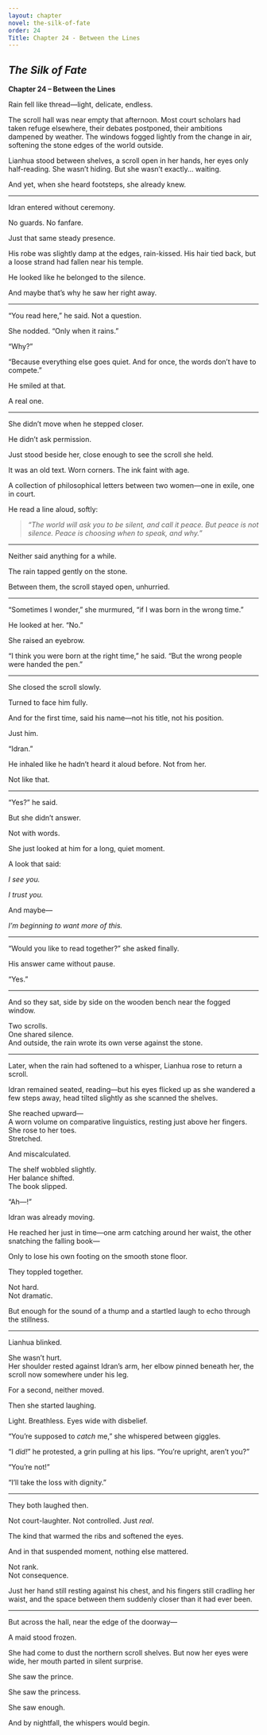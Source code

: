 ```yaml
---
layout: chapter
novel: the-silk-of-fate
order: 24
Title: Chapter 24 - Between the Lines
---
```


## *The Silk of Fate*  
**Chapter 24 – Between the Lines**

Rain fell like thread—light, delicate, endless.

The scroll hall was near empty that afternoon. Most court scholars had taken refuge elsewhere, their debates postponed, their ambitions dampened by weather. The windows fogged lightly from the change in air, softening the stone edges of the world outside.

Lianhua stood between shelves, a scroll open in her hands, her eyes only half-reading. She wasn’t hiding. But she wasn’t exactly… waiting.

And yet, when she heard footsteps, she already knew.

---

Idran entered without ceremony.

No guards. No fanfare.

Just that same steady presence.

His robe was slightly damp at the edges, rain-kissed. His hair tied back, but a loose strand had fallen near his temple.

He looked like he belonged to the silence.

And maybe that’s why he saw her right away.

---

“You read here,” he said. Not a question.

She nodded. “Only when it rains.”

“Why?”

“Because everything else goes quiet. And for once, the words don’t have to compete.”

He smiled at that.

A real one.

---

She didn’t move when he stepped closer.

He didn’t ask permission.

Just stood beside her, close enough to see the scroll she held.

It was an old text. Worn corners. The ink faint with age.

A collection of philosophical letters between two women—one in exile, one in court.

He read a line aloud, softly:

> *“The world will ask you to be silent, and call it peace. But peace is not silence. Peace is choosing when to speak, and why.”*

---

Neither said anything for a while.

The rain tapped gently on the stone.

Between them, the scroll stayed open, unhurried.

---

“Sometimes I wonder,” she murmured, “if I was born in the wrong time.”

He looked at her. “No.”

She raised an eyebrow.

“I think you were born at the right time,” he said. “But the wrong people were handed the pen.”

---

She closed the scroll slowly.

Turned to face him fully.

And for the first time, said his name—not his title, not his position.

Just him.

“Idran.”

He inhaled like he hadn’t heard it aloud before. Not from her.

Not like that.

---

“Yes?” he said.

But she didn’t answer.

Not with words.

She just looked at him for a long, quiet moment.

A look that said:

*I see you.*

*I trust you.*

And maybe—

*I’m beginning to want more of this.*

---

“Would you like to read together?” she asked finally.

His answer came without pause.

“Yes.”

---

And so they sat, side by side on the wooden bench near the fogged window.

Two scrolls.  
One shared silence.  
And outside, the rain wrote its own verse against the stone.

---

Later, when the rain had softened to a whisper, Lianhua rose to return a scroll.

Idran remained seated, reading—but his eyes flicked up as she wandered a few steps away, head tilted slightly as she scanned the shelves.

She reached upward—  
A worn volume on comparative linguistics, resting just above her fingers.  
She rose to her toes.  
Stretched.

And miscalculated.

The shelf wobbled slightly.  
Her balance shifted.  
The book slipped.

“Ah—!”

Idran was already moving.

He reached her just in time—one arm catching around her waist, the other snatching the falling book—

Only to lose his own footing on the smooth stone floor.

They toppled together.

Not hard.  
Not dramatic.

But enough for the sound of a thump and a startled laugh to echo through the stillness.

---

Lianhua blinked.

She wasn’t hurt.  
Her shoulder rested against Idran’s arm, her elbow pinned beneath her, the scroll now somewhere under his leg.

For a second, neither moved.

Then she started laughing.

Light. Breathless. Eyes wide with disbelief.

“You’re supposed to *catch* me,” she whispered between giggles.

“I *did!*” he protested, a grin pulling at his lips. “You’re upright, aren’t you?”

“You’re not!”

“I’ll take the loss with dignity.”

---

They both laughed then.

Not court-laughter. Not controlled. Just *real*.

The kind that warmed the ribs and softened the eyes.

And in that suspended moment, nothing else mattered.

Not rank.  
Not consequence.

Just her hand still resting against his chest, and his fingers still cradling her waist, and the space between them suddenly closer than it had ever been.

---

But across the hall, near the edge of the doorway—

A maid stood frozen.

She had come to dust the northern scroll shelves. But now her eyes were wide, her mouth parted in silent surprise.

She saw the prince.

She saw the princess.

She saw enough.

And by nightfall, the whispers would begin.
